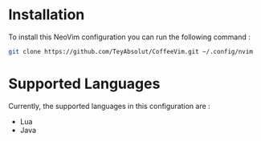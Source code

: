 # **Installation**

To install this NeoVim configuration you can run the following command :

```bash
git clone https://github.com/TeyAbsolut/CoffeeVim.git ~/.config/nvim
```

# **Supported Languages**

Currently, the supported languages in this configuration are : 
* Lua
* Java
